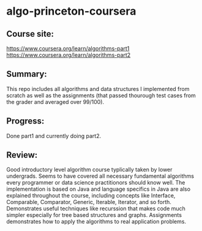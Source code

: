 # algo-princeton-coursera
## Course site: 
https://www.coursera.org/learn/algorithms-part1 <br>
https://www.coursera.org/learn/algorithms-part2 <br>

## Summary:

This repo includes all algorithms and data structures I implemented from scratch as well as the assignments (that passed thourough test cases from the grader and averaged over 99/100).

## Progress:

Done part1 and currently doing part2.

## Review:

Good introductory level algorithm course typlically taken by lower undergrads. Seems to have covered all necessary fundamental algorithms every programmer or data science practitionors should know well. The implementation is based on Java and language specifics in Java are also explained throughout the course, including concepts like Interface, Comparable, Comparator, Generic, Iterable, Iterator, and so forth. Demonstrates useful techniques like recurssion that makes code much simpler especially for tree based structures and graphs. Assignments demonstrates how to apply the algorithms to real application problems.


